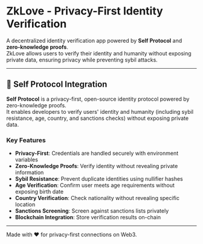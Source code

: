 # ZkLove - Privacy-First Identity Verification  

A decentralized identity verification app powered by **Self Protocol** and **zero-knowledge proofs**.  
ZkLove allows users to verify their identity and humanity without exposing private data, ensuring privacy while preventing sybil attacks.  

---

## 🔐 Self Protocol Integration  

**Self Protocol** is a privacy-first, open-source identity protocol powered by zero-knowledge proofs.  
It enables developers to verify users' identity and humanity (including sybil resistance, age, country, and sanctions checks) without exposing private data.  

### Key Features  
- **Privacy-First**: Credentials are handled securely with environment variables  
- **Zero-Knowledge Proofs**: Verify identity without revealing private information  
- **Sybil Resistance**: Prevent duplicate identities using nullifier hashes  
- **Age Verification**: Confirm user meets age requirements without exposing birth date  
- **Country Verification**: Check nationality without revealing specific location  
- **Sanctions Screening**: Screen against sanctions lists privately  
- **Blockchain Integration**: Store verification results on-chain  
---
Made with ❤️ for privacy-first connections on Web3.
